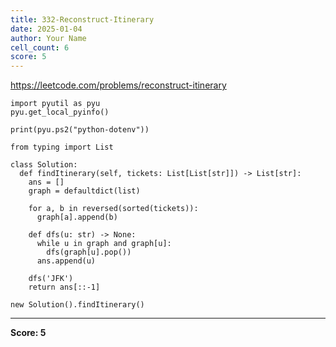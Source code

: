 ```yaml
---
title: 332-Reconstruct-Itinerary
date: 2025-01-04
author: Your Name
cell_count: 6
score: 5
---
```


https://leetcode.com/problems/reconstruct-itinerary


```
import pyutil as pyu
pyu.get_local_pyinfo()
```


```
print(pyu.ps2("python-dotenv"))
```


```
from typing import List
```


```
class Solution:
  def findItinerary(self, tickets: List[List[str]]) -> List[str]:
    ans = []
    graph = defaultdict(list)

    for a, b in reversed(sorted(tickets)):
      graph[a].append(b)

    def dfs(u: str) -> None:
      while u in graph and graph[u]:
        dfs(graph[u].pop())
      ans.append(u)

    dfs('JFK')
    return ans[::-1]
```


```
new Solution().findItinerary()
```


---
**Score: 5**